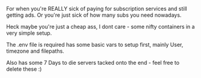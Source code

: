 For when you're REALLY sick of paying for subscription services and still getting ads. Or you're just sick of how many subs you need nowadays.

Heck maybe you're just a cheap ass, I dont care - some nifty containers in a very simple setup.

The .env file is required has some basic vars to setup first, mainly User, timezone and filepaths.

Also has some 7 Days to die servers tacked onto the end - feel free to delete these :)
